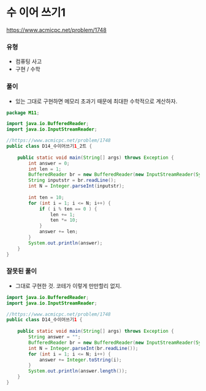 # 수 이어 쓰기1
https://www.acmicpc.net/problem/1748

### 유형
* 컴퓨팅 사고
* 구현 / 수학

### 풀이
- 있는 그대로 구현하면 메모리 초과기 때문에 최대한 수학적으로 계산하자.
```java
package M11;

import java.io.BufferedReader;
import java.io.InputStreamReader;

//https://www.acmicpc.net/problem/1748
public class D14_수이어쓰기1_2트 {
	
	public static void main(String[] args) throws Exception {
		int answer = 0;
		int len = 1;
		BufferedReader br = new BufferedReader(new InputStreamReader(System.in));
		String inputstr = br.readLine();
		int N = Integer.parseInt(inputstr);
		
		int ten = 10;
		for (int i = 1; i <= N; i++) {
			if ( i % ten == 0 ) {
				len += 1;
				ten *= 10;
			}
			answer += len;
		}
		System.out.println(answer);
	}
}

```


### 잘못된 풀이
- 그대로 구현한 것. 코테가 이렇게 만만할리 없지.
```java
import java.io.BufferedReader;
import java.io.InputStreamReader;

//https://www.acmicpc.net/problem/1748
public class D14_수이어쓰기1 {
	
	public static void main(String[] args) throws Exception {
		String answer = "";
		BufferedReader br = new BufferedReader(new InputStreamReader(System.in));
		int N = Integer.parseInt(br.readLine());
		for (int i = 1; i <= N; i++) {
			answer += Integer.toString(i);
		}
		System.out.println(answer.length());
	}
}
```